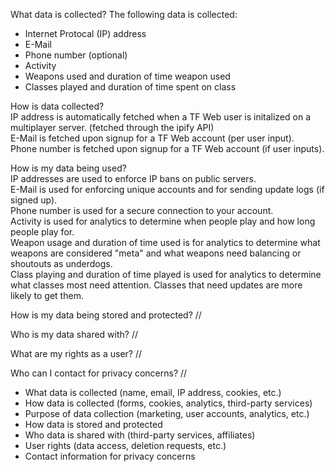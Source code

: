 What data is collected?
The following data is collected:
- Internet Protocal (IP) address
- E-Mail
- Phone number (optional)
- Activity
- Weapons used and duration of time weapon used
- Classes played and duration of time spent on class

How is data collected?<br>
IP address is automatically fetched when a TF Web user is initalized on a multiplayer server. (fetched through the ipify API)<br>
E-Mail is fetched upon signup for a TF Web account (per user input).<br>
Phone number is fetched upon signup for a TF Web account (if user inputs).

How is my data being used?<br>
IP addresses are used to enforce IP bans on public servers.<br>
E-Mail is used for enforcing unique accounts and for sending update logs (if signed up).<br>
Phone number is used for a secure connection to your account.<br>
Activity is used for analytics to determine when people play and how long people play for.<br>
Weapon usage and duration of time used is for analytics to determine what weapons are considered "meta" and what weapons need balancing or shoutouts as underdogs.<br>
Class playing and duration of time played is used for analytics to determine what classes most need attention. Classes that need updates are more likely to get them.

How is my data being stored and protected?
//

Who is my data shared with?
//

What are my rights as a user?
//

Who can I contact for privacy concerns?
//

- What data is collected (name, email, IP address, cookies, etc.)  
- How data is collected (forms, cookies, analytics, third-party services)  
- Purpose of data collection (marketing, user accounts, analytics, etc.)  
- How data is stored and protected  
- Who data is shared with (third-party services, affiliates)  
- User rights (data access, deletion requests, etc.)  
- Contact information for privacy concerns
